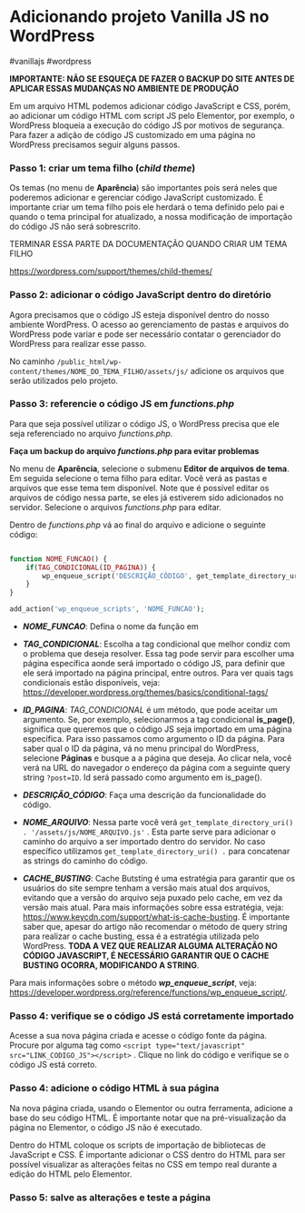 # Adicionando projeto Vanilla JS no WordPress

#vanillajs #wordpress

**IMPORTANTE: NÃO SE ESQUEÇA DE FAZER O BACKUP DO SITE ANTES DE APLICAR ESSAS MUDANÇAS NO AMBIENTE DE PRODUÇÃO**

Em um arquivo HTML podemos adicionar código JavaScript e CSS, porém, ao adicionar um código HTML com script JS pelo Elementor, por exemplo, o WordPress bloqueia a execução do código JS por motivos de segurança. Para fazer a adição de código JS customizado em uma página no WordPress precisamos seguir alguns passos.

### Passo 1: criar um tema filho (_child theme_)

Os temas (no menu de **Aparência**) são importantes pois será neles que poderemos adicionar e gerenciar código JavaScript customizado. É importante criar um tema filho pois ele herdará o tema definido pelo pai e quando o tema principal for atualizado, a nossa modificação de importação do código JS não será sobrescrito.

TERMINAR ESSA PARTE DA DOCUMENTAÇÃO QUANDO CRIAR UM TEMA FILHO

https://wordpress.com/support/themes/child-themes/

### Passo 2: adicionar o código JavaScript dentro do diretório

Agora precisamos que o código JS esteja disponível dentro do nosso ambiente WordPress. O acesso ao gerenciamento de pastas e arquivos do WordPress pode variar e pode ser necessário contatar o gerenciador do WordPress para realizar esse passo.

No caminho `/public_html/wp-content/themes/NOME_DO_TEMA_FILHO/assets/js/` adicione os arquivos que serão utilizados pelo projeto.

### Passo 3: referencie o código JS em _functions.php_

Para que seja possível utilizar o código JS, o WordPress precisa que ele seja referenciado no arquivo _functions.php_.

**Faça um backup do arquivo _functions.php_ para evitar problemas**

No menu de **Aparência**, selecione o submenu **Editor de arquivos de tema**. Em seguida selecione o tema filho para editar. Você verá as pastas e arquivos que esse tema tem disponível. Note que é possível editar os arquivos de código nessa parte, se eles já estiverem sido adicionados no servidor. Selecione o arquivos _functions.php_ para editar.

Dentro de _functions.php_ vá ao final do arquivo e adicione o seguinte código:

```php

function NOME_FUNCAO() {
	if(TAG_CONDICIONAL(ID_PAGINA)) {
		wp_enqueue_script('DESCRIÇÃO_CÓDIGO', get_template_directory_uri() . '/assets/js/NOME_ARQUIVO.js', array(), "CACHE_BUSTING", false);
	}
}

add_action('wp_enqueue_scripts', 'NOME_FUNCAO');
```

- **_NOME_FUNCAO_**: Defina o nome da função em

- **_TAG_CONDICIONAL_**: Escolha a tag condicional que melhor condiz com o problema que deseja resolver. Essa tag pode servir para escolher uma página específica aonde será importado o código JS, para definir que ele será importado na página principal, entre outros. Para ver quais tags condicionais estão disponíveis, veja: https://developer.wordpress.org/themes/basics/conditional-tags/

- **_ID_PAGINA_**: _TAG_CONDICIONAL_ é um método, que pode aceitar um argumento. Se, por exemplo, selecionarmos a tag condicional **is_page()**, significa que queremos que o código JS seja importado em uma página específica. Para isso passamos como argumento o ID da página. Para saber qual o ID da página, vá no menu principal do WordPress, selecione **Páginas** e busque a a página que deseja. Ao clicar nela, você verá na URL do navegador o endereço da página com a seguinte query string `?post=ID`. Id será passado como argumento em is_page().

- **_DESCRIÇÃO_CÓDIGO_**: Faça uma descrição da funcionalidade do código.

- **_NOME_ARQUIVO_**: Nessa parte você verá `get_template_directory_uri() . '/assets/js/NOME_ARQUIVO.js'` . Esta parte serve para adicionar o caminho do arquivo a ser importado dentro do servidor. No caso específico utilizamos `get_template_directory_uri() .` para concatenar as strings do caminho do código.

- **_CACHE_BUSTING_**: Cache Butsting é uma estratégia para garantir que os usuários do site sempre tenham a versão mais atual dos arquivos, evitando que a versão do arquivo seja puxado pelo cache, em vez da versão mais atual. Para mais informações sobre essa estratégia, veja: https://www.keycdn.com/support/what-is-cache-busting. É importante saber que, apesar do artigo não recomendar o método de query string para realizar o cache busting, essa é a estratégia utilizada pelo WordPress. **TODA A VEZ QUE REALIZAR ALGUMA ALTERAÇÃO NO CÓDIGO JAVASCRIPT, É NECESSÁRIO GARANTIR QUE O CACHE BUSTING OCORRA, MODIFICANDO A STRING**.

Para mais informações sobre o método **_wp_enqueue_script_**, veja: https://developer.wordpress.org/reference/functions/wp_enqueue_script/.

### Passo 4: verifique se o código JS está corretamente importado

Acesse a sua nova página criada e acesse o código fonte da página. Procure por alguma tag como `<script type="text/javascript" src="LINK_CODIGO_JS"></script>` . Clique no link do código e verifique se o código JS está correto.

### Passo 4: adicione o código HTML à sua página

Na nova página criada, usando o Elementor ou outra ferramenta, adicione a base do seu código HTML. É importante notar que na pré-visualização da página no Elementor, o código JS não é executado.

Dentro do HTML coloque os scripts de importação de bibliotecas de JavaScript e CSS. É importante adicionar o CSS dentro do HTML para ser possível visualizar as alterações feitas no CSS em tempo real durante a edição do HTML pelo Elementor.

### Passo 5: salve as alterações e teste a página
